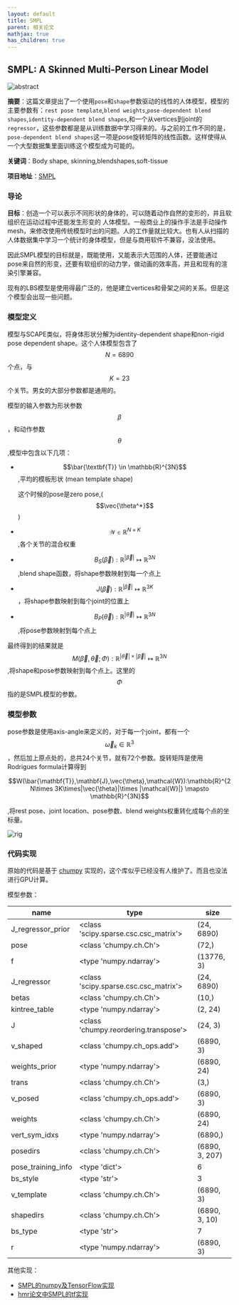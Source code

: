 ```yaml
---
layout: default
title: SMPL
parent: 相关论文
mathjax: true
has_children: true
---
```


## SMPL: A Skinned Multi-Person Linear Model

![abstract](assets/1539784197807.png)


**摘要**：这篇文章提出了一个使用`pose`和`shape`参数驱动的线性的人体模型，模型的主要参数有：`rest pose template`,`blend weights`,`pose-dependent blend shapes`,`identity-dependent blend shapes`,和一个从vertices到joint的`regressor`，这些参数都是是从训练数据中学习得来的。与之前的工作不同的是，`pose-dependent blend shapes`这一项是pose旋转矩阵的线性函数。这样使得从一个大型数据集里面训练这个模型成为可能的。

**关键词**：Body shape, skinning,blendshapes,soft-tissue

**项目地址**：[SMPL](http://smpl.is.tue.mpg.de/)

### 导论

**目标**：创造一个可以表示不同形状的身体的，可以随着动作自然的变形的，并且软组织在运动过程中还能发生形变的 人体模型。一般商业上的操作手法是手动操作mesh，来修改使用传统模型时出的问题。人的工作量就比较大。也有人从扫描的人体数据集中学习一个统计的身体模型，但是与商用软件不兼容，没法使用。

因此SMPL模型的目标就是，既能使用，又能表示大范围的人体，还要能通过pose来自然的形变，还要有软组织的动力学，做动画的效率高，并且和现有的渲染引擎兼容。

现有的LBS模型是使用得最广泛的，他是建立vertices和骨架之间的关系。但是这个模型会出现一些问题。

### 模型定义

模型与SCAPE类似，将身体形状分解为identity-dependent shape和non-rigid pose dependent shape。这个人体模型包含了$$N=6890$$个点，与$$K=23$$个关节。男女的大部分参数都是通用的。

模型的输入参数为形状参数$$\beta$$，和动作参数$$\theta$$,模型中包含以下几项：

- $$\bar{\textbf{T}} \in \mathbb{R}^{3N}$$ ,平均的模板形状 (mean template shape)

  这个时候的pose是zero pose,($$\vec{\theta^*}$$)

- $$\mathcal{W}\in \mathbb{R}^{N\times K}$$ ,各个关节的混合权重

- $$B_S(\vec{\beta}):\mathbb{R}^{|\vec{\beta}|} \mapsto \mathbb{R}^{3N}$$ ,blend shape函数，将shape参数映射到每一个点上

- $$J(\vec{\beta}):\mathbb{R}^{|\vec{\beta}|} \mapsto \mathbb{R}^{3K}$$ ，将shape参数映射到每个joint的位置上

- $$B_P(\vec{\theta}):\mathbb{R}^{|\vec{\theta}|} \mapsto \mathbb{R}^{3N}$$ ,将pose参数映射到每个点上

最终得到的结果就是$$M(\vec{\beta},\vec{\theta};\Phi):\mathbb{R}^{|\vec{\theta}|\times |\vec{\beta}|} \mapsto \mathbb{R}^{3N}$$ ,将shape和pose参数映射到每个点上。这里的$$\Phi$$ 指的是SMPL模型的参数。

### 模型参数

pose参数是使用axis-angle来定义的，对于每一个joint，都有一个$$\vec{\omega}_k\in \mathbb{R}^3$$，然后加上原点处的，总共24个关节，就有72个参数。旋转矩阵是使用Rodrigues formula计算得到

$$W(\bar{\mathbf{T}},\mathbf{J},\vec{\theta},\mathcal{W}):\mathbb{R}^{2N\times 3K\times|\vec{\theta}|\times |\mathcal{W}|} \mapsto \mathbb{R}^{3N}$$

 ,将rest pose、joint location、pose参数、blend weights权重转化成每个点的坐标量。

![rig](assets/1539784149245.png)

### 代码实现

原始的代码是基于 [chumpy](https://github.com/mattloper/chumpy) 实现的，这个库似乎已经没有人维护了。而且也没法进行GPU计算。

模型参数：

| name | type | size|
| --- | --- | --- |
| J_regressor_prior     | <class 'scipy.sparse.csc.csc_matrix'>     | (24, 6890)|
| pose                  | <class 'chumpy.ch.Ch'>                    | (72,)|
| f                     | <type 'numpy.ndarray'>                    | (13776, 3)|
| J_regressor           | <class 'scipy.sparse.csc.csc_matrix'>     | (24, 6890)|
| betas                 | <class 'chumpy.ch.Ch'>                    | (10,)|
| kintree_table         | <type 'numpy.ndarray'>                    | (2, 24)|
| J                     | <class 'chumpy.reordering.transpose'>     | (24, 3)|
| v_shaped              | <class 'chumpy.ch_ops.add'>               | (6890, 3)|
| weights_prior         | <type 'numpy.ndarray'>                    | (6890, 24)|
| trans                 | <class 'chumpy.ch.Ch'>                    | (3,)|
| v_posed               | <class 'chumpy.ch_ops.add'>               | (6890, 3)|
| weights               | <class 'chumpy.ch.Ch'>                    | (6890, 24)|
| vert_sym_idxs         | <type 'numpy.ndarray'>                    | (6890,)|
| posedirs              | <class 'chumpy.ch.Ch'>                    | (6890, 3, 207)|
| pose_training_info    | <type 'dict'>                             | 6|
| bs_style              | <type 'str'>                              | 3|
| v_template            | <class 'chumpy.ch.Ch'>                    | (6890, 3)|
| shapedirs             | <class 'chumpy.ch.Ch'>                    | (6890, 3, 10)|
| bs_type               | <type 'str'>                              | 7 |
| r                     | <type 'numpy.ndarray'>                    | (6890, 3) |

其他实现：

- [SMPL的numpy及TensorFlow实现](https://github.com/CalciferZh/SMPL)
- [hmr论文中SMPL的tf实现](https://github.com/blzq/tf_smpl)